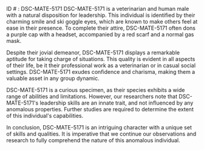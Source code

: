 ID # : DSC-MATE-5171
DSC-MATE-5171 is a veterinarian and human male with a natural disposition for leadership. This individual is identified by their charming smile and ski goggle eyes, which are known to make others feel at ease in their presence. To complete their attire, DSC-MATE-5171 often dons a purple cap with a headset, accompanied by a red scarf and a normal gas mask.

Despite their jovial demeanor, DSC-MATE-5171 displays a remarkable aptitude for taking charge of situations. This quality is evident in all aspects of their life, be it their professional work as a veterinarian or in casual social settings. DSC-MATE-5171 exudes confidence and charisma, making them a valuable asset in any group dynamic.

DSC-MATE-5171 is a curious specimen, as their species exhibits a wide range of abilities and limitations. However, our researchers note that DSC-MATE-5171's leadership skills are an innate trait, and not influenced by any anomalous properties. Further studies are required to determine the extent of this individual's capabilities.

In conclusion, DSC-MATE-5171 is an intriguing character with a unique set of skills and qualities. It is imperative that we continue our observations and research to fully comprehend the nature of this anomalous individual.
